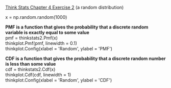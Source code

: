 [Think Stats Chapter 4 Exercise 2](http://greenteapress.com/thinkstats2/html/thinkstats2005.html#toc41) (a random distribution)

x = np.random.random(1000) 

**PMF is a function that gives the probability that a discrete random variable is exactly equal to some value**  
pmf = thinkstats2.Pmf(x)  
thinkplot.Pmf(pmf, linewidth = 0.1)  
thinkplot.Config(xlabel = 'Random', ylabel = 'PMF') 

  
**CDF is a function that gives the probability that a discrete random number is less than some value**  
cdf = thinkstats2.Cdf(x)  
thinkplot.Cdf(cdf, linewidth = 1)  
thinkplot.Config(xlabel = 'Random', ylabel = 'CDF')  
